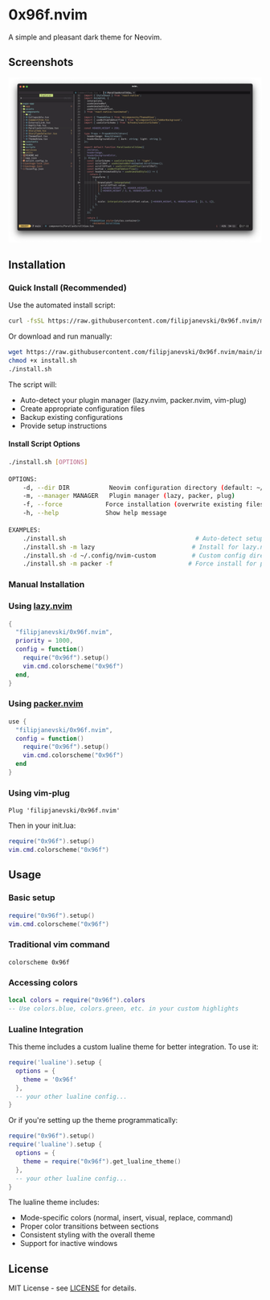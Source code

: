 # 0x96f.nvim

A simple and pleasant dark theme for Neovim.

## Screenshots

![Screenshot](./screenshot.png)

## Installation

### Quick Install (Recommended)

Use the automated install script:

```bash
curl -fsSL https://raw.githubusercontent.com/filipjanevski/0x96f.nvim/main/install.sh | bash
```

Or download and run manually:

```bash
wget https://raw.githubusercontent.com/filipjanevski/0x96f.nvim/main/install.sh
chmod +x install.sh
./install.sh
```

The script will:

- Auto-detect your plugin manager (lazy.nvim, packer.nvim, vim-plug)
- Create appropriate configuration files
- Backup existing configurations
- Provide setup instructions

#### Install Script Options

```bash
./install.sh [OPTIONS]

OPTIONS:
    -d, --dir DIR           Neovim configuration directory (default: ~/.config/nvim)
    -m, --manager MANAGER   Plugin manager (lazy, packer, plug)
    -f, --force            Force installation (overwrite existing files)
    -h, --help             Show help message

EXAMPLES:
    ./install.sh                                    # Auto-detect setup
    ./install.sh -m lazy                           # Install for lazy.nvim
    ./install.sh -d ~/.config/nvim-custom          # Custom config directory
    ./install.sh -m packer -f                     # Force install for packer.nvim
```

### Manual Installation

### Using [lazy.nvim](https://github.com/folke/lazy.nvim)

```lua
{
  "filipjanevski/0x96f.nvim",
  priority = 1000,
  config = function()
    require("0x96f").setup()
    vim.cmd.colorscheme("0x96f")
  end,
}
```

### Using [packer.nvim](https://github.com/wbthomason/packer.nvim)

```lua
use {
  "filipjanevski/0x96f.nvim",
  config = function()
    require("0x96f").setup()
    vim.cmd.colorscheme("0x96f")
  end
}
```

### Using vim-plug

```vim
Plug 'filipjanevski/0x96f.nvim'
```

Then in your init.lua:

```lua
require("0x96f").setup()
vim.cmd.colorscheme("0x96f")
```

## Usage

### Basic setup

```lua
require("0x96f").setup()
vim.cmd.colorscheme("0x96f")
```

### Traditional vim command

```vim
colorscheme 0x96f
```

### Accessing colors

```lua
local colors = require("0x96f").colors
-- Use colors.blue, colors.green, etc. in your custom highlights
```

### Lualine Integration

This theme includes a custom lualine theme for better integration. To use it:

```lua
require('lualine').setup {
  options = {
    theme = '0x96f'
  },
  -- your other lualine config...
}
```

Or if you're setting up the theme programmatically:

```lua
require("0x96f").setup()
require('lualine').setup {
  options = {
    theme = require("0x96f").get_lualine_theme()
  },
  -- your other lualine config...
}
```

The lualine theme includes:

- Mode-specific colors (normal, insert, visual, replace, command)
- Proper color transitions between sections
- Consistent styling with the overall theme
- Support for inactive windows

## License

MIT License - see [LICENSE](LICENSE) for details.
